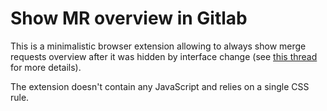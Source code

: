 # Show MR overview in Gitlab

This is a minimalistic browser extension allowing to always show merge requests overview after it was hidden by interface change (see [this thread](https://gitlab.com/gitlab-org/gitlab/issues/36125) for more details).

The extension doesn't contain any JavaScript and relies on a single CSS rule.
